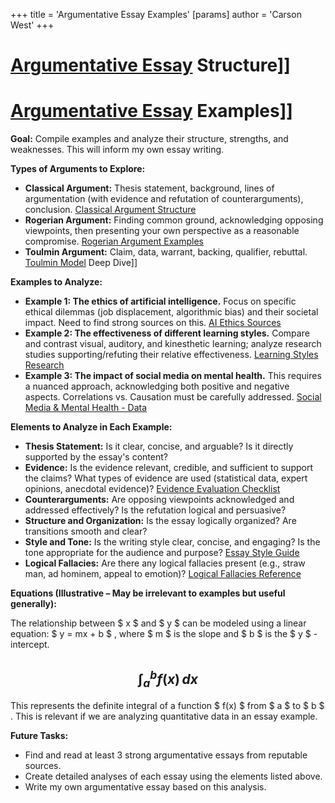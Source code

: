 +++
 title = 'Argumentative Essay Examples'
[params]
	author = 'Carson West'
+++
# [Argumentative Essay](./../argumentative-essay/) Structure]]
# [Argumentative Essay](./../argumentative-essay/) Examples]]

**Goal:**  Compile examples and analyze their structure, strengths, and weaknesses.  This will inform my own essay writing.

**Types of Arguments to Explore:**

* **Classical Argument:**  Thesis statement, background, lines of argumentation (with evidence and refutation of counterarguments), conclusion.  [Classical Argument Structure](./../classical-argument-structure/)
* **Rogerian Argument:** Finding common ground, acknowledging opposing viewpoints, then presenting your own perspective as a reasonable compromise. [Rogerian Argument Examples](./../rogerian-argument-examples/)
* **Toulmin Argument:**  Claim, data, warrant, backing, qualifier, rebuttal.  [Toulmin Model](./../toulmin-model/) Deep Dive]]

**Examples to Analyze:**

* **Example 1:  The ethics of artificial intelligence.**  Focus on specific ethical dilemmas (job displacement, algorithmic bias) and their societal impact.  Need to find strong sources on this. [AI Ethics Sources](./../ai-ethics-sources/)
* **Example 2: The effectiveness of different learning styles.**  Compare and contrast visual, auditory, and kinesthetic learning; analyze research studies supporting/refuting their relative effectiveness.  [Learning Styles Research](./../learning-styles-research/)
* **Example 3:  The impact of social media on mental health.** This requires a nuanced approach, acknowledging both positive and negative aspects.  Correlations vs. Causation must be carefully addressed. [Social Media & Mental Health - Data](./../social-media-&-mental-health---data/)


**Elements to Analyze in Each Example:**

* **Thesis Statement:** Is it clear, concise, and arguable?  Is it directly supported by the essay's content?
* **Evidence:**  Is the evidence relevant, credible, and sufficient to support the claims? What types of evidence are used (statistical data, expert opinions, anecdotal evidence)?  [Evidence Evaluation Checklist](./../evidence-evaluation-checklist/)
* **Counterarguments:** Are opposing viewpoints acknowledged and addressed effectively? Is the refutation logical and persuasive?
* **Structure and Organization:** Is the essay logically organized?  Are transitions smooth and clear?
* **Style and Tone:** Is the writing style clear, concise, and engaging? Is the tone appropriate for the audience and purpose?  [Essay Style Guide](./../essay-style-guide/)
* **Logical Fallacies:** Are there any logical fallacies present (e.g., straw man, ad hominem, appeal to emotion)? [Logical Fallacies Reference](./../logical-fallacies-reference/)


**Equations (Illustrative –  May be irrelevant to examples but useful generally):**

The relationship between  $ x $  and  $ y $  can be modeled using a linear equation:  $ y = mx + b $ , where  $ m $  is the slope and  $ b $  is the  $ y $ -intercept.

##  $$  \int_a^b f(x) \, dx  $$  ##

This represents the definite integral of a function  $ f(x) $  from  $ a $  to  $ b $ .  This is relevant if we are analyzing quantitative data in an essay example.


**Future Tasks:**

* Find and read at least 3 strong argumentative essays from reputable sources.
* Create detailed analyses of each essay using the elements listed above.
* Write my own argumentative essay based on this analysis.

